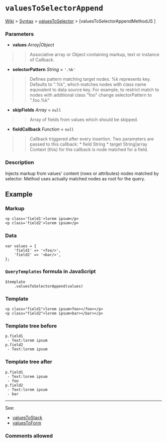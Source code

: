 # `valuesToSelectorAppend` #
[Wiki](http://code.google.com/p/querytemplates/w/list) > [Syntax](Syntax.md) > [valuesToSelector](valuesToSelectorSyntax.md) > [valuesToSelectorAppendMethodJS ]
### Parameters ###
  * **values** _Array|Object_
> > Associative array or Object containing markup, text or instance of Callback.
  * **selectorPattern** _String_ = `'.%k'`
> > Defines pattern matching target nodes. %k represents key.  Defaults to ".%k", which matches nodes with class name equivalent to  data source key.  For example, to restrict match to nodes with additional class "foo" change  selectorPattern to ".foo.%k"
  * **skipFields** _Array_ = `null`
> > Array of fields from values which should be skipped.
  * **fieldCallback** _Function_ = `null`
> > Callback triggered after every insertion. Two parameters are passed to this callback:
      * field String
      * target String|array
> > Context (this) for the callback is node matched for a field.

### Description ###
Injects markup from values' content (rows or attributes)  nodes matched by selector. Method uses actually matched nodes as root for the query.

## Example ##

### Markup ###
```
<p class='field1'>lorem ipsum</p>
<p class='field2'>lorem ipsum</p>
```

### Data ###
```
var values = {
	'field1' => '<foo/>',
	'field2' => '<bar/>',
};
```

### `QueryTemplates` formula in JavaScript ###
```
$template
	.valuesToSelectorAppend(values)
```

### Template ###
```
<p class="field1">lorem ipsum<foo></foo></p>
<p class="field2">lorem ipsum<bar></bar></p>
```

### Template tree before ###
```
p.field1
 - Text:lorem ipsum
p.field2
 - Text:lorem ipsum
```

### Template tree after ###
```
p.field1
 - Text:lorem ipsum
 - foo
p.field2
 - Text:lorem ipsum
 - bar
```


---

See:
  * [valuesToStack](valuesToStackMethodJS.md)
  * [valuesToForm](valuesToFormMethodJS.md)

### Comments allowed ###
